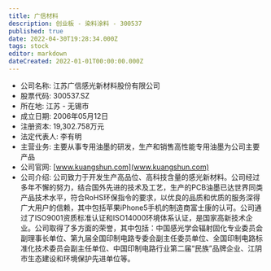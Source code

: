 ```yaml
---
title: 广信材料
description: 创业板 - 染料涂料 - 300537
published: true
date: 2022-04-30T19:28:34.000Z
tags: stock
editor: markdown
dateCreated: 2022-01-01T00:00:00.000Z
---
```


- 公司名称: 江苏广信感光新材料股份有限公司
- 股票代码: 300537.SZ
- 所在地: 江苏 - 无锡市
- 成立日期: 2006年05月12日
- 注册资本: 19,302.758万元
- 法定代表人: 李有明
- 主营业务: 主要从事专用油墨的研发，生产和销售高性能专用油墨为公司主要产品
- 公司官网: [www.kuangshun.com](www.kuangshun.com)
- 公司介绍: 公司致力于开发生产高品位、高科技含量的感光新材料。公司经过多年不懈的努力，结合国外先进的技术及工艺，生产的PCB油墨已达世界同类产品技术水平，符合RoHS环保指令的要求，以优良的品质和优质的服务深得广大用户的信赖，其中包括苹果iPhone5手机的制造商富士康的认可。公司通过了ISO9001资质标准认证和ISO14000环境体系认证，是国家高新技术企业。公司取得了多方面的荣誉，其中包括：中国感光学会辐射固化专业委员会副理事长单位、第九届全国印制电路专委会副主任委员单位、全国印制电路标准化技术委员会副主任单位、中国印制电路行业第二届“民族”品牌企业、江阴市生态建设和环境保护先进单位等。


